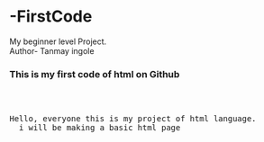 # -FirstCode
My beginner level Project.<br>
Author- Tanmay ingole<br>
<h3>This is my first code of html on Github</h3><br>
<pre><p>Hello, everyone this is my project of html language.
  i will be making a basic html page</p></pre>
 
